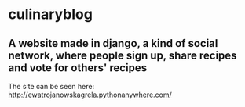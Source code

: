 # culinaryblog
## A website made in django, a kind of social network, where people sign up, share recipes and vote for others' recipes

The site can be seen here: http://ewatrojanowskagrela.pythonanywhere.com/
